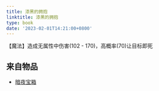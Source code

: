 ```yaml
---
title: 漆黑的拥抱
linktitle: 漆黑的拥抱
type: book
date: '2023-02-01T14:21:00+0800'
---
```


【魔法】造成无属性中伤害(102 - 170)，高概率(70)让目标即死

## 来自物品

* [暗夜宝箱](/docs/物品/暗夜宝箱)